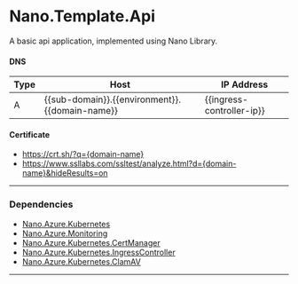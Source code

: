 # Nano.Template.Api 
A basic api application, implemented using Nano Library.  

#### DNS
| Type | Host                                  | IP Address                  |
|------|---------------------------------------|-----------------------------|
| A    | {{sub-domain}}.{{environment}}.{{domain-name}}   | {{ingress-controller-ip}}   |

#### Certificate
* https://crt.sh/?q={domain-name}
* https://www.ssllabs.com/ssltest/analyze.html?d={domain-name}&hideResults=on

***

### Dependencies
* [Nano.Azure.Kubernetes](https://github.com/Nano-Core/Nano.Azure/tree/master/Nano.Azure.Kubernetes)
* [Nano.Azure.Monitoring](https://github.com/Nano-Core/Nano.Azure/tree/master/Nano.Azure.Monitoring)
* [Nano.Azure.Kubernetes.CertManager](https://github.com/Nano-Core/Nano.Azure.Kubernetes/tree/master/Nano.Azure.Kubernetes.CertManager)
* [Nano.Azure.Kubernetes.IngressController](https://github.com/Nano-Core/Nano.Azure.Kubernetes/tree/master/Nano.Azure.Kubernetes.IngressController)
* [Nano.Azure.Kubernetes.ClamAV](https://github.com/Nano-Core/Nano.Azure.Kubernetes/tree/master/Nano.Azure.Kubernetes.ClamAV)

***
